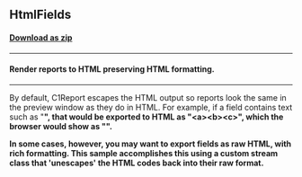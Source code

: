 ## HtmlFields
#### [Download as zip](https://minhaskamal.github.io/DownGit/#/home?url=https://github.com/GrapeCity/ComponentOne-WinForms-Samples/tree/master/NetFramework\Reports\C1Report\Cs\HtmlFields)
____
#### Render reports to HTML preserving HTML formatting.
____
By default, C1Report escapes the HTML output so reports look the same in the preview window as they do in HTML. For example, if a field contains text such as "<a><b><c>", that would be exported to HTML as "&lt;a&gt;&lt;b&gt;&lt;c&gt;", which the browser would show as "<a><b><c>". 

In some cases, however, you may want to export fields as raw HTML, with rich formatting. This sample accomplishes this using a custom stream class that 'unescapes' the HTML codes back into their raw format. 